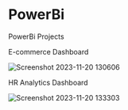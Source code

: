 # PowerBi
PowerBi Projects

E-commerce Dashboard

![Screenshot 2023-11-20 130606](https://github.com/Preeti-Rajput/PowerBi/assets/141327148/b94e5566-fed0-4278-ab90-70910f259481)

HR Analytics Dashboard

![Screenshot 2023-11-20 133303](https://github.com/Preeti-Rajput/PowerBi/assets/141327148/3ae28be2-c8ac-40df-95e7-6b2c998c106b)
